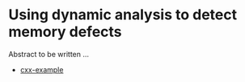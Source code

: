 # Using dynamic analysis to detect memory defects

Abstract to be written ...

- [cxx-example](cxx-example/)
